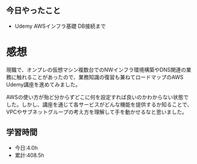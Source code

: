 ## 今日やったこと
- Udemy AWSインフラ基礎 DB接続まで 
 
# 感想
現職で、オンプレの仮想マシン複数台でのNWインフラ環境構築やDNS関連の業務に触れることがあったので、業務知識の復習も兼ねてロードマップのAWS Udemy講座を進めてみました。

AWSの使い方が殆ど分からずどこに何を設定すれば良いのかわからない状態でした。しかし、講座を通じて各サービスがどんな機能を提供するか知ることで、VPCやサブネットグループの考え方を理解して手を動かせるなと思いました。

## 学習時間
- 今日:4.0h
- 累計:408.5h
